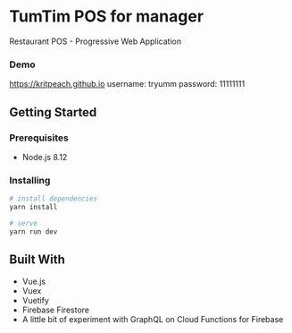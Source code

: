 # TumTim POS for manager
Restaurant POS - Progressive Web Application

### Demo
https://kritpeach.github.io
username: tryumm
password: 11111111

## Getting Started
### Prerequisites
- Node.js 8.12

### Installing
``` bash
# install dependencies
yarn install

# serve
yarn run dev
```

## Built With
- Vue.js
- Vuex
- Vuetify
- Firebase Firestore
- A little bit of experiment with GraphQL on Cloud Functions for Firebase
